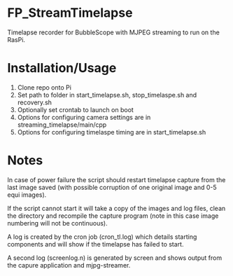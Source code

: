 FP_StreamTimelapse
==================

Timelapse recorder for BubbleScope with MJPEG streaming to run on the RasPi.

Installation/Usage
==================

1) Clone repo onto Pi
2) Set path to folder in start_timelapse.sh, stop_timelaspe.sh and recovery.sh
3) Optionally set crontab to launch on boot
4) Options for configuring camera settings are in streaming_timelapse/main/cpp
5) Options for configuring timelaspe timing are in start_timelapse.sh

Notes
=====

In case of power failure the script should restart timelapse capture from the last image saved (with possible corruption of one original image and 0-5 equi images).

If the script cannot start it will take a copy of the images and log files, clean the directory and recompile the capture program (note in this case image numbering will not be continuous).

A log is created by the cron job (cron_tl.log) which details starting components and will show if the timelapse has failed to start.

A second log (screenlog.n) is generated by screen and shows output from the capure application and mjpg-streamer.
